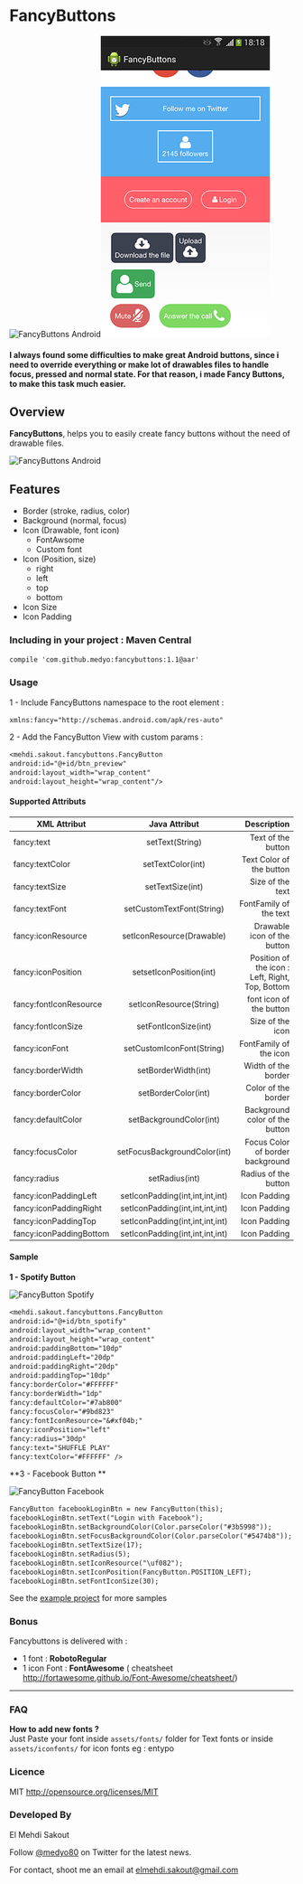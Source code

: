 # FancyButtons

![FancyButtons Android](https://raw.github.com/medyo/fancybuttons/master/screenshots/fancy.png)![FancyButtons Android](/screenshots/fancy2.png)

#### I always found some difficulties to make great Android buttons, since i need to override everything or make lot of drawables files to handle focus, pressed and normal state. For that reason, i made Fancy Buttons, to make this task much easier.

## Overview
**FancyButtons**, helps you to easily create fancy buttons without the need of drawable files.

![FancyButtons Android](https://raw.github.com/medyo/fancybuttons/master/screenshots/no-drawables.png)

## Features

* Border (stroke, radius, color)
* Background (normal, focus)
* Icon (Drawable, font icon)
	* FontAwsome
	* Custom font
* Icon (Position, size)
    * right
    * left
    * top
    * bottom  
* Icon Size
* Icon Padding

### Including in your project : Maven Central

	compile 'com.github.medyo:fancybuttons:1.1@aar'

### Usage

1 - Include FancyButtons namespace to the root element : 

	xmlns:fancy="http://schemas.android.com/apk/res-auto" 
	
2 - Add the FancyButton View with custom params :
	
	<mehdi.sakout.fancybuttons.FancyButton
	android:id="@+id/btn_preview"
	android:layout_width="wrap_content"
	android:layout_height="wrap_content"/>

####  Supported Attributs

| XML Attribut        | Java Attribut           | Description  |
| ------------- |:-------------:| -----:|
| fancy:text      | setText(String)     | Text of the button |
| fancy:textColor     | setTextColor(int)      |  Text Color of the button |
| fancy:textSize | setTextSize(int)      |    Size of the text |
| fancy:textFont | setCustomTextFont(String)      |    FontFamily of the text|
| fancy:iconResource | setIconResource(Drawable)      |    Drawable icon of the button|
| fancy:iconPosition | setsetIconPosition(int)      |    Position of the icon : Left, Right, Top, Bottom|
| fancy:fontIconResource | setIconResource(String)      |    font icon of the button|
| fancy:fontIconSize | setFontIconSize(int)      |    Size of the icon |
| fancy:iconFont | setCustomIconFont(String)      |    FontFamily of the icon|
| fancy:borderWidth | setBorderWidth(int)      |    Width of the border|
| fancy:borderColor | setBorderColor(int)      |    Color of the border|
| fancy:defaultColor | setBackgroundColor(int)      |    Background color of the button|
| fancy:focusColor | setFocusBackgroundColor(int)      |    Focus Color of border background|
| fancy:radius | setRadius(int)      |    Radius of the button|
| fancy:iconPaddingLeft | setIconPadding(int,int,int,int)      |    Icon Padding|
| fancy:iconPaddingRight | setIconPadding(int,int,int,int)      |    Icon Padding|
| fancy:iconPaddingTop | setIconPadding(int,int,int,int)      |    Icon Padding|
| fancy:iconPaddingBottom | setIconPadding(int,int,int,int)      |    Icon Padding|

#### Sample

**1 - Spotify Button**  
  
![FancyButton Spotify](https://raw.github.com/medyo/fancybuttons/master/screenshots/spotify-button.png)  

	<mehdi.sakout.fancybuttons.FancyButton
	android:id="@+id/btn_spotify"
	android:layout_width="wrap_content"
	android:layout_height="wrap_content"
	android:paddingBottom="10dp"
	android:paddingLeft="20dp"
	android:paddingRight="20dp"
	android:paddingTop="10dp"
	fancy:borderColor="#FFFFFF"
	fancy:borderWidth="1dp"
	fancy:defaultColor="#7ab800"
	fancy:focusColor="#9bd823"
	fancy:fontIconResource="&#xf04b;"
	fancy:iconPosition="left"
	fancy:radius="30dp"
	fancy:text="SHUFFLE PLAY"
	fancy:textColor="#FFFFFF" />
	
**3 - Facebook Button **  
  
![FancyButton Facebook](https://raw.github.com/medyo/fancybuttons/master/screenshots/facebook-button.png)  

    FancyButton facebookLoginBtn = new FancyButton(this);
    facebookLoginBtn.setText("Login with Facebook");
    facebookLoginBtn.setBackgroundColor(Color.parseColor("#3b5998"));
    facebookLoginBtn.setFocusBackgroundColor(Color.parseColor("#5474b8"));
    facebookLoginBtn.setTextSize(17);
    facebookLoginBtn.setRadius(5);
    facebookLoginBtn.setIconResource("\uf082");
    facebookLoginBtn.setIconPosition(FancyButton.POSITION_LEFT);
    facebookLoginBtn.setFontIconSize(30);
	
See the [example project](https://github.com/medyo/fancybuttons/tree/master/samples/src/main/java/mehdi/sakout/fancybuttons/samples) for more samples	

### Bonus

Fancybuttons is delivered with :  

* 1 font : **RobotoRegular**
* 1 icon Font : **FontAwesome** ( cheatsheet http://fortawesome.github.io/Font-Awesome/cheatsheet/)

- - - -

### FAQ

**How to add new fonts ?**  
Just Paste your font inside `assets/fonts/` folder for Text fonts or inside `assets/iconfonts/` for icon fonts eg : entypo


### Licence

MIT
http://opensource.org/licenses/MIT

### Developed By

El Mehdi Sakout

Follow [@medyo80](http://twitter.com/medyo80) on Twitter for the latest news.

For contact, shoot me an email at <elmehdi.sakout@gmail.com>
